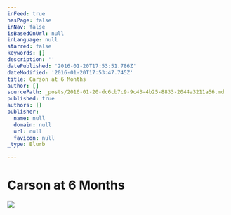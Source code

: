 ```yaml
---
inFeed: true
hasPage: false
inNav: false
isBasedOnUrl: null
inLanguage: null
starred: false
keywords: []
description: ''
datePublished: '2016-01-20T17:53:51.786Z'
dateModified: '2016-01-20T17:53:47.745Z'
title: Carson at 6 Months
author: []
sourcePath: _posts/2016-01-20-dc6cb7c9-9c43-4b25-8833-2044a3211a56.md
published: true
authors: []
publisher:
  name: null
  domain: null
  url: null
  favicon: null
_type: Blurb

---
```

# Carson at 6 Months
![](https://the-grid-user-content.s3-us-west-2.amazonaws.com/f125b4d5-dd75-4043-abc7-1c6d0ec2245b.jpg)